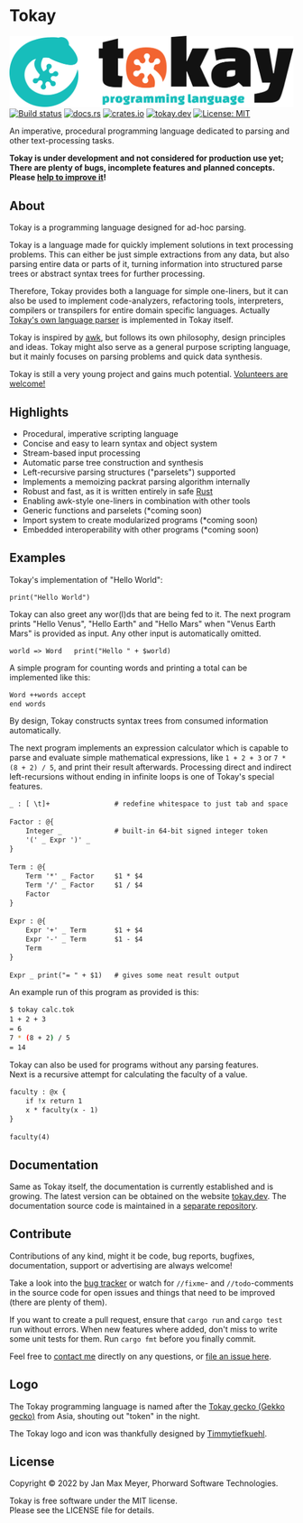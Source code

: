 # Tokay

![Tokay Logo](assets/tokay.svg)
[![Build status](https://github.com/tokay-lang/tokay/actions/workflows/main.yml/badge.svg)](https://github.com/tokay-lang/tokay/actions/workflows/main.yml)
[![docs.rs](https://img.shields.io/docsrs/tokay)](https://docs.rs/tokay/latest/tokay/)
[![crates.io](https://img.shields.io/crates/v/tokay)](https://crates.io/crates/tokay)
[![tokay.dev](https://img.shields.io/website?down_color=red&down_message=offline&up_color=green&up_message=online&url=https%3A%2F%2Ftokay.dev%2F)](https://tokay.dev/)
[![License: MIT](https://img.shields.io/badge/License-MIT-green.svg)](https://opensource.org/licenses/MIT)

An imperative, procedural programming language dedicated to parsing and other text-processing tasks.

**Tokay is under development and not considered for production use yet; There are plenty of bugs, incomplete features and planned concepts. Please [help to improve it](#contribute)!**

## About

Tokay is a programming language designed for ad-hoc parsing.

Tokay is a language made for quickly implement solutions in text processing problems. This can either be just simple extractions from any data, but also parsing entire data or parts of it, turning information into structured parse trees or abstract syntax trees for further processing.

Therefore, Tokay provides both a language for simple one-liners, but it can also be used to implement code-analyzers, refactoring tools, interpreters, compilers or transpilers for entire domain specific languages. Actually [Tokay's own language parser](examples/tokay.tok) is implemented in Tokay itself.

Tokay is inspired by [awk](https://en.wikipedia.org/wiki/AWK), but follows its own philosophy, design principles and ideas. Tokay might also serve as a general purpose scripting language, but it mainly focuses on parsing problems and quick data synthesis.

Tokay is still a very young project and gains much potential. [Volunteers are welcome!](#contribute)

## Highlights

- Procedural, imperative scripting language
- Concise and easy to learn syntax and object system
- Stream-based input processing
- Automatic parse tree construction and synthesis
- Left-recursive parsing structures ("parselets") supported
- Implements a memoizing packrat parsing algorithm internally
- Robust and fast, as it is written entirely in safe [Rust](https://rust-lang.org)
- Enabling awk-style one-liners in combination with other tools
- Generic functions and parselets (*coming soon)
- Import system to create modularized programs (*coming soon)
- Embedded interoperability with other programs (*coming soon)

## Examples

Tokay's implementation of "Hello World":

```tokay
print("Hello World")
```

Tokay can also greet any wor(l)ds that are being fed to it. The next program prints "Hello Venus", "Hello Earth" and "Hello Mars" when "Venus Earth Mars" is provided as input. Any other input is automatically omitted.

```tokay
world => Word   print("Hello " + $world)
```

A simple program for counting words and printing a total can be implemented like this:

```tokay
Word ++words accept
end words
```

By design, Tokay constructs syntax trees from consumed information automatically.

The next program implements an expression calculator which is capable to parse and evaluate simple mathematical expressions, like `1 + 2 + 3` or `7 * (8 + 2) / 5`, and print their result afterwards. Processing direct and indirect left-recursions without ending in infinite loops is one of Tokay's special features.

```tokay
_ : [ \t]+                # redefine whitespace to just tab and space

Factor : @{
    Integer _             # built-in 64-bit signed integer token
    '(' _ Expr ')' _
}

Term : @{
    Term '*' _ Factor     $1 * $4
    Term '/' _ Factor     $1 / $4
    Factor
}

Expr : @{
    Expr '+' _ Term       $1 + $4
    Expr '-' _ Term       $1 - $4
    Term
}

Expr _ print("= " + $1)   # gives some neat result output
```

An example run of this program as provided is this:

```bash
$ tokay calc.tok
1 + 2 + 3
= 6
7 * (8 + 2) / 5
= 14
```

Tokay can also be used for programs without any parsing features.<br>
Next is a recursive attempt for calculating the faculty of a value.

```
faculty : @x {
    if !x return 1
    x * faculty(x - 1)
}

faculty(4)
```

## Documentation

Same as Tokay itself, the documentation is currently established and is growing. The latest version can be obtained on the website [tokay.dev](https://tokay.dev). The documentation source code is maintained in a [separate repository](https://github.com/tokay-lang/tokay-docs).

## Contribute

Contributions of any kind, might it be code, bug reports, bugfixes, documentation, support or advertising are always welcome!

Take a look into the [bug tracker](https://github.com/tokay-lang/tokay/issues) or watch for `//fixme`- and `//todo`-comments in the source code for open issues and things that need to be improved (there are plenty of them).

If you want to create a pull request, ensure that `cargo run` and `cargo test` run without errors. When new features where added, don't miss to write some unit tests for them. Run `cargo fmt` before you finally commit.

Feel free to [contact me](https://phorward.info) directly on any questions, or [file an issue here](https://github.com/tokay-lang/tokay/issues/new).

## Logo

The Tokay programming language is named after the [Tokay gecko (Gekko gecko)](https://en.wikipedia.org/wiki/Tokay_gecko) from Asia, shouting out "token" in the night.

The Tokay logo and icon was thankfully designed by [Timmytiefkuehl](https://github.com/timmytiefkuehl).

## License

Copyright © 2022 by Jan Max Meyer, Phorward Software Technologies.

Tokay is free software under the MIT license.<br>
Please see the LICENSE file for details.
